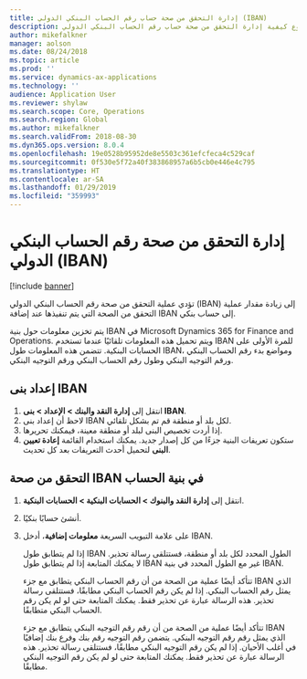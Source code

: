 ```yaml
---
title: إدارة التحقق من صحة حساب رقم الحساب البنكي الدولي (IBAN)
description: يشرح هذا الموضوع كيفية إدارة التحقق من صحة حساب رقم الحساب البنكي الدولي (IBAN).
author: mikefalkner
manager: aolson
ms.date: 08/24/2018
ms.topic: article
ms.prod: ''
ms.service: dynamics-ax-applications
ms.technology: ''
audience: Application User
ms.reviewer: shylaw
ms.search.scope: Core, Operations
ms.search.region: Global
ms.author: mikefalkner
ms.search.validFrom: 2018-08-30
ms.dyn365.ops.version: 8.0.4
ms.openlocfilehash: 19e0528b95952de8e5503c361efcfeca4c529caf
ms.sourcegitcommit: 0f530e5f72a40f383868957a6b5cb0e446e4c795
ms.translationtype: HT
ms.contentlocale: ar-SA
ms.lasthandoff: 01/29/2019
ms.locfileid: "359993"
---
```

# <a name="manage-international-bank-account-number-iban-validation"></a>إدارة التحقق من صحة رقم الحساب البنكي الدولي (IBAN)

[!include [banner](../includes/banner.md)]

تؤدي عملية التحقق من صحة رقم الحساب البنكي الدولي (IBAN) إلى زيادة مقدار عملية التحقق من الصحة التي يتم تنفيذها عند إضافة IBAN إلى حساب بنكي.

يتم تخزين معلومات حول بنية IBAN في Microsoft Dynamics 365 for Finance and Operations. ويتم تحميل هذه المعلومات تلقائيًا عندما تستخدم IBAN للمرة الأولى على الحسابات البنكية. تتضمن هذه المعلومات طول IBAN، ومواضع بدء رقم الحساب البنكي ورقم التوجيه البنكي وطول رقم الحساب البنكي ورقم التوجيه البنكي.

## <a name="set-up-iban-structures"></a>إعداد بنى IBAN‬

1. انتقل إلى **إدارة النقد والبنك \> الإعداد \> بنى IBAN**.
2. لاحظ أن إعداد بنى IBAN لكل بلد أو منطقة قم تم بشكل تلقائي.
3. إذا أردت تخصيص البنى لبلد أو منطقة معينة، فيمكنك تحريرها.
4. ستكون تعريفات البنية جزءًا من كل إصدار جديد. يمكنك استخدام القائمة **إعادة تعيين البنى‬** لتحميل أحدث التعريفات بعد كل تحديث.

## <a name="validate-the-iban-structure-in-a-bank-account"></a>التحقق من صحة IBAN في بنية الحساب

1. انتقل إلى **إدارة النقد والبنوك \> الحسابات البنكية \> الحسابات البنكية**.
2. أنشئ حسابًا بنكيًا.
3. على علامة التبويب السريعة **معلومات إضافية**، أدخل IBAN.

    إذا لم يتطابق طول IBAN الطول المحدد لكل بلد أو منطقة، فستتلقى رسالة تحذير. لا يمكنك المتابعة إذا لم يتطابق طول IBAN غير مع الطول المحدد في بنية IBAN.

    تتأكد أيضًا عملية من الصحة من أن رقم الحساب البنكي يتطابق مع جزء IBAN الذي يمثل رقم الحساب البنكي. إذا لم يكن رقم الحساب البنكي مطابقًا، فستتلقى رسالة تحذير. هذه الرسالة عبارة عن تحذير فقط. يمكنك المتابعة حتى لو لم يكن رقم الحساب البنكي متطابقًا.

    تتأكد أيضًا عملية من الصحة من أن رقم رقم التوجيه البنكي يتطابق مع جزء IBAN الذي يمثل رقم رقم التوجيه البنكي. يتضمن رقم التوجيه رقم بنك وفرع بنك إضافيًا في أغلب الأحيان. إذا لم يكن رقم التوجيه البنكي مطابقًا، فستتلقى رسالة تحذير. هذه الرسالة عبارة عن تحذير فقط. يمكنك المتابعة حتى لو لم يكن رقم التوجيه البنكي مطابقًا.
